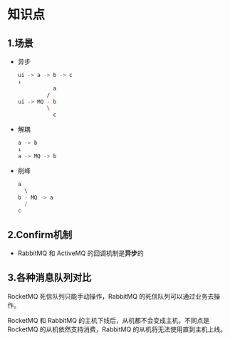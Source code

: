 # 知识点

## 1.场景

- 异步

  ```bash
  ui -> a -> b -> c
  ↓
             a
           / 
  ui -> MQ - b
           \
             c
  ```

- 解耦

  ```bash
  a -> b
  ↓
  a -> MQ -> b
  ```

- 削峰

  ```java
  a
    \  
  b - MQ -> a
    /   
  c
  ```

## 2.Confirm机制

- RabbitMQ 和 ActiveMQ 的回调机制是**异步**的

## 3.各种消息队列对比

RocketMQ 死信队列只能手动操作，RabbitMQ 的死信队列可以通过业务去操作。

RocketMQ 和 RabbitMQ 的主机下线后，从机都不会变成主机，不同点是 RocketMQ 的从机依然支持消费，RabbitMQ 的从机将无法使用直到主机上线。